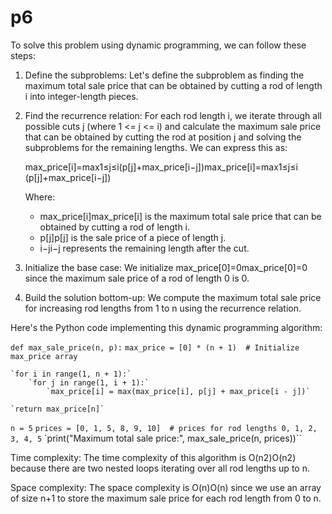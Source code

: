 # p6
To solve this problem using dynamic programming, we can follow these steps:

1. Define the subproblems: Let's define the subproblem as finding the maximum total sale price that can be obtained by cutting a rod of length i into integer-length pieces.
    
2. Find the recurrence relation: For each rod length i, we iterate through all possible cuts j (where 1 <= j <= i) and calculate the maximum sale price that can be obtained by cutting the rod at position j and solving the subproblems for the remaining lengths. We can express this as:
    
    max_price[i]=max⁡1≤j≤i(p[j]+max_price[i−j])max_price[i]=max1≤j≤i​(p[j]+max_price[i−j])
    
    Where:
    
    - max_price[i]max_price[i] is the maximum total sale price that can be obtained by cutting a rod of length i.
    - p[j]p[j] is the sale price of a piece of length j.
    - i−ji−j represents the remaining length after the cut.
3. Initialize the base case: We initialize max_price[0]=0max_price[0]=0 since the maximum sale price of a rod of length 0 is 0.
    
4. Build the solution bottom-up: We compute the maximum total sale price for increasing rod lengths from 1 to n using the recurrence relation.
    

Here's the Python code implementing this dynamic programming algorithm:

`def max_sale_price(n, p):`
    `max_price = [0] * (n + 1)  # Initialize max_price array`

    `for i in range(1, n + 1):`
        `for j in range(1, i + 1):`
            `max_price[i] = max(max_price[i], p[j] + max_price[i - j])`

    `return max_price[n]`



`n = 5`
`prices = [0, 1, 5, 8, 9, 10]  # prices for rod lengths 0, 1, 2, 3, 4, 5`
`print("Maximum total sale price:", max_sale_price(n, prices))``

Time complexity: The time complexity of this algorithm is O(n2)O(n2) because there are two nested loops iterating over all rod lengths up to n.

Space complexity: The space complexity is O(n)O(n) since we use an array of size n+1 to store the maximum sale price for each rod length from 0 to n.



